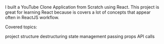 
I built a YouTube Clone Application from Scratch using React. This project is great for learning React because is covers a lot of concepts that appear often in ReactJS workflow.

Covered topics:

project structure
destructuring
state management
passing props
API calls
